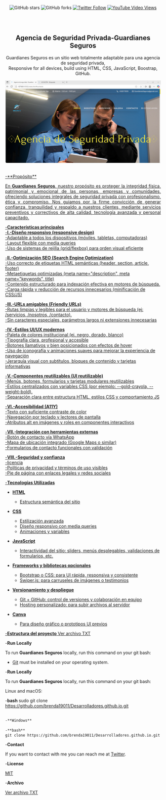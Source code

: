 <div align="center">
  
  
  ![GitHub stars](https://img.shields.io/github/stars/codewithsadee/grilli?style=social)
  ![GitHub forks](https://img.shields.io/github/forks/codewithsadee/grilli?style=social)
[![Twitter Follow](https://img.shields.io/twitter/follow/codewithsadee_?style=social)](https://twitter.com/intent/follow?screen_name=codewithsadee_)
  [![YouTube Video Views](https://img.shields.io/youtube/views/CjVGp5kGHxA?style=social)](https://youtu.be/CjVGp5kGHxA)

  <br />
  <br />

  <h2 align="center">Agencia de Seguridad Privada-Guardianes Seguros</h2>

 Guardianes Seguros es un sitio web totalmente adaptable para una agencia de seguridad privada, <br />Responsive for all devices, build using HTML, CSS, JavaScript, Boostrap, GitHub.

  <a href="https://github.com/brenda19011/Desarrolladores.github.io.git">![Guardianes SegurosDesktop Demo](./readme-images/1.png "Desktop Demo")

</div>

<br />
-**Propósito**<br>

<p align="justify">
En <strong>Guardianes Seguros</strong>, nuestro propósito es proteger la integridad física, patrimonial y emocional de las personas, empresas y comunidades, ofreciendo soluciones integrales de seguridad privada con profesionalismo, ética y compromiso. Nos guiamos por la firme convicción de generar confianza, tranquilidad y respaldo a nuestros clientes, mediante servicios preventivos y correctivos de alta calidad, tecnología avanzada y personal capacitado.
</p>


-**Características principales**<br>
-**I.-Diseño responsivo (responsive design)**<br>
  -Adaptable a todos los dispositivos (móviles, tabletas, computadoras)<br>
  -Layout flexible con media queries<br>
  -Uso de sistemas de rejilla (grid/flexbox) para orden visual eficiente<br>

-**II.-Optimización SEO (Search Engine Optimization)**<br>
  -Uso correcto de etiquetas HTML semánticas (header, section, article, footer)<br>
  -Metaetiquetas optimizadas (meta name="description", meta name="keywords", title)<br>
  -Contenido estructurado para indexación efectiva en motores de búsqueda.<br>
  -Carga rápida y reducción de recursos innecesarios (minificación de CSS/JS)<br>

-**III.-URLs amigables (Friendly URLs)**<br>
  -Rutas limpias y legibles para el usuario y motores de búsqueda (ej: /servicios, /nosotros, /contacto).<br>
  -Sin caracteres especiales, parámetros largos ni extensiones innecesarias<br>

-**IV.-Estilos UI/UX modernos**<br>
  -Paleta de colores institucional (ej. negro, dorado, blanco)<br>
  -Tipografía clara, profesional y accesible<br>
  -Botones llamativos y bien posicionados con efectos de hover<br>
  -Uso de iconografía y animaciones suaves para mejorar la experiencia de navegación<br>
  -Jerarquía visual con subtítulos, bloques de contenido y tarjetas informativas<br>

-**V.-Componentes reutilizables (UI reutilizable)**<br>
  -Menús, botones, formularios y tarjetas modulares reutilizables<br>
  -Estilos centralizados con variables CSS (por ejemplo: --gold-crayola, --weight-bold).<br>
  -Separación clara entre estructura HTML, estilos CSS y comportamiento JS<br>

-**VI.-Accesibilidad (A11Y)**<br>
  -Texto con suficiente contraste de color<br>
  -Navegación por teclado y lectores de pantalla<br>
  -Atributos alt en imágenes y roles en componentes interactivos<br>

-**VII.-Integración con herramientas externas**<br>
  -Botón de contacto vía WhatsApp<br>
  -Mapa de ubicación integrado (Google Maps o similar)<br>
  -Formularios de contacto funcionales con validación<br>

-**VIII.-Seguridad y confianza**<br>
  -licencia<br>
  -Políticas de privacidad y términos de uso visibles<br>
  -Pie de página con enlaces legales y redes sociales<br>

-**Tecnologías Utilizadas**<br>
- **HTML**  
  - Estructura semántica del sitio

- **CSS**  
  - Estilización avanzada  
  - Diseño responsivo con media queries  
  - Animaciones y variables

- **JavaScript**  
  - Interactividad del sitio: sliders, menús desplegables, validaciones de formularios, etc.

- **Frameworks y bibliotecas opcionales**  
  - Bootstrap o CSS: para UI rápida, responsiva y consistente  
  - Swiper.js: para carruseles de imágenes o testimonios

- **Versionamiento y despliegue**  
  - Git + GitHub: control de versiones y colaboración en equipo  
  - Hosting personalizado: para subir archivos al servidor

- **Canva**  
  - Para diseño gráfico o prototipos UI previos






-**Estructura del proyecto**
[Ver archivo TXT](https://github.com/brenda19011/Desarrolladores.github.io/blob/main/Estructura%20del%20proyecto.txt)




-**Run Locally**

To run **Guardianes Seguros** locally, run this command on your git bash:


* [Git](https://git-scm.com/downloads "Download Git") must be installed on your operating system.

-**Run Locally**

To run **Guardianes Seguros** locally, run this command on your git bash:

Linux and macOS:

-**bash**
sudo git clone https://github.com/brenda19011/Desarrolladores.github.io.git
```

-**Windows**

-**bash**
git clone https://github.com/brenda19011/Desarrolladores.github.io.git
```

-**Contact**

If you want to contact with me you can reach me at [Twitter](https://www.twitter.com/codewithsadee).

-**License**

[MIT](https://choosealicense.com/licenses/mit/)

-**Archivo**

[Ver archivo TXT](https://github.com/brenda19011/Desarrolladores.github.io/blob/main/deepseek_plaintext_20250709_1b3db5.txt)
